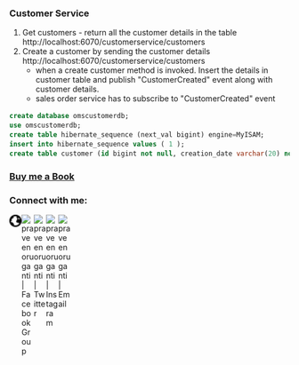 ### Customer Service

1. Get customers - return all the customer details in the table
   http://localhost:6070/customerservice/customers
2. Create a customer by sending the customer details
   http://localhost:6070/customerservice/customers
   - when a create customer method is invoked. Insert the details in customer table and publish "CustomerCreated" event along with customer details.
   - sales order service has to subscribe to "CustomerCreated" event 

```SQL
create database omscustomerdb;
use omscustomerdb;
create table hibernate_sequence (next_val bigint) engine=MyISAM;
insert into hibernate_sequence values ( 1 );
create table customer (id bigint not null, creation_date varchar(20) not null, email varchar(50) not null, first_name varchar(50) not null, last_name varchar(50) not null, primary key (id)) engine=MyISAM;

```

### [Buy me a Book](https://bit.ly/388sUbE)

### Connect with me:

[<img align="left" alt="praveenorugantitech.blogspot.com" width="22px" src="https://raw.githubusercontent.com/iconic/open-iconic/master/svg/globe.svg" />][website]
[<img align="left" alt="praveenoruganti | Facebook Group" width="22px" src="https://cdn.jsdelivr.net/npm/simple-icons@v3/icons/facebook.svg" />][facebookgroup]
[<img align="left" alt="praveenoruganti | Twitter" width="22px" src="https://cdn.jsdelivr.net/npm/simple-icons@v3/icons/twitter.svg" />][twitter]
[<img align="left" alt="praveenoruganti | Instagram" width="22px" src="https://cdn.jsdelivr.net/npm/simple-icons@v3/icons/instagram.svg" />][instagram]
[<img align="left" alt="praveenoruganti | Email" width="22px" src="https://cdn.jsdelivr.net/npm/simple-icons@v3/icons/gmail.svg" />][email]

<br/>

[website]: https://praveenorugantitech.blogspot.com
[twitter]: https://mobile.twitter.com/praveenoruganti
[facebookgroup]: https://www.facebook.com/groups/praveenorugantitech
[instagram]: https://instagram.com/praveenorugantitech
[email]: mailto:praveenorugantitech@gmail.com


